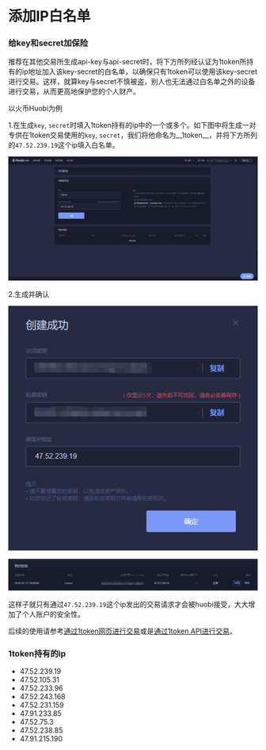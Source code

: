 # 添加IP白名单

### 给key和secret加保险

推荐在其他交易所生成api-key与api-secret时，将下方所列经认证为1token所持有的ip地址加入该key-secret的白名单，以确保只有1token可以使用该key-secret进行交易。这样，就算key与secret不慎被盗，别人也无法通过白名单之外的设备进行交易，从而更高地保护您的个人财产。

以火币Huobi为例

1.在生成`key`, `secret`时填入1token持有的ip中的一个或多个。如下图中将生成一对专供在1token交易使用的`key`, `secret`，我们将他命名为__1token__，并将下方所列的`47.52.239.19`这个ip填入白名单。

![step1](../img/add-white-list-ip.png)

2.生成并确认

![step2](../img/success.png)

![step3](../img/my-key.png)

这样子就只有通过`47.52.239.19`这个ip发出的交易请求才会被huobi接受，大大增加了个人账户的安全性。

后续的使用请参考[通过1token网页进行交易](..\getting-started\website-user.md)或是[通过1token API进行交易](..\getting-started\api-user.md)。


### 1token持有的ip

- 47.52.239.19
- 47.52.105.31
- 47.52.233.96
- 47.52.243.168
- 47.52.231.159
- 47.91.233.85
- 47.52.75.3
- 47.52.238.85
- 47.91.215.190